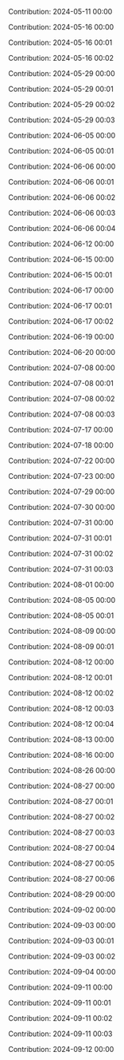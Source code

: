 Contribution: 2024-05-11 00:00

Contribution: 2024-05-16 00:00

Contribution: 2024-05-16 00:01

Contribution: 2024-05-16 00:02

Contribution: 2024-05-29 00:00

Contribution: 2024-05-29 00:01

Contribution: 2024-05-29 00:02

Contribution: 2024-05-29 00:03

Contribution: 2024-06-05 00:00

Contribution: 2024-06-05 00:01

Contribution: 2024-06-06 00:00

Contribution: 2024-06-06 00:01

Contribution: 2024-06-06 00:02

Contribution: 2024-06-06 00:03

Contribution: 2024-06-06 00:04

Contribution: 2024-06-12 00:00

Contribution: 2024-06-15 00:00

Contribution: 2024-06-15 00:01

Contribution: 2024-06-17 00:00

Contribution: 2024-06-17 00:01

Contribution: 2024-06-17 00:02

Contribution: 2024-06-19 00:00

Contribution: 2024-06-20 00:00

Contribution: 2024-07-08 00:00

Contribution: 2024-07-08 00:01

Contribution: 2024-07-08 00:02

Contribution: 2024-07-08 00:03

Contribution: 2024-07-17 00:00

Contribution: 2024-07-18 00:00

Contribution: 2024-07-22 00:00

Contribution: 2024-07-23 00:00

Contribution: 2024-07-29 00:00

Contribution: 2024-07-30 00:00

Contribution: 2024-07-31 00:00

Contribution: 2024-07-31 00:01

Contribution: 2024-07-31 00:02

Contribution: 2024-07-31 00:03

Contribution: 2024-08-01 00:00

Contribution: 2024-08-05 00:00

Contribution: 2024-08-05 00:01

Contribution: 2024-08-09 00:00

Contribution: 2024-08-09 00:01

Contribution: 2024-08-12 00:00

Contribution: 2024-08-12 00:01

Contribution: 2024-08-12 00:02

Contribution: 2024-08-12 00:03

Contribution: 2024-08-12 00:04

Contribution: 2024-08-13 00:00

Contribution: 2024-08-16 00:00

Contribution: 2024-08-26 00:00

Contribution: 2024-08-27 00:00

Contribution: 2024-08-27 00:01

Contribution: 2024-08-27 00:02

Contribution: 2024-08-27 00:03

Contribution: 2024-08-27 00:04

Contribution: 2024-08-27 00:05

Contribution: 2024-08-27 00:06

Contribution: 2024-08-29 00:00

Contribution: 2024-09-02 00:00

Contribution: 2024-09-03 00:00

Contribution: 2024-09-03 00:01

Contribution: 2024-09-03 00:02

Contribution: 2024-09-04 00:00

Contribution: 2024-09-11 00:00

Contribution: 2024-09-11 00:01

Contribution: 2024-09-11 00:02

Contribution: 2024-09-11 00:03

Contribution: 2024-09-12 00:00

